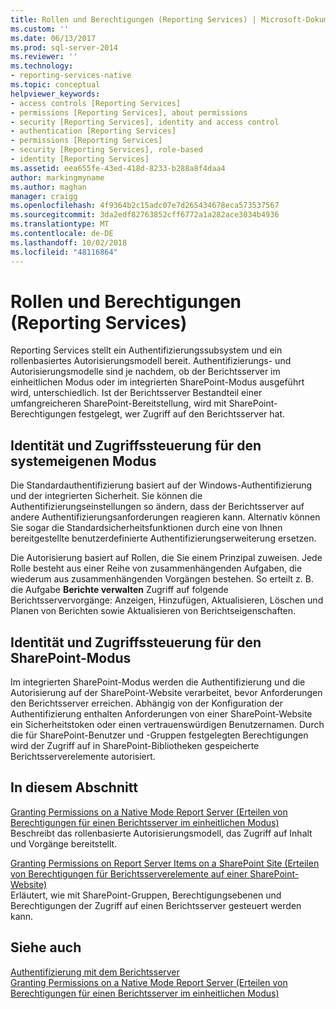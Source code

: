 ```yaml
---
title: Rollen und Berechtigungen (Reporting Services) | Microsoft-Dokumentation
ms.custom: ''
ms.date: 06/13/2017
ms.prod: sql-server-2014
ms.reviewer: ''
ms.technology:
- reporting-services-native
ms.topic: conceptual
helpviewer_keywords:
- access controls [Reporting Services]
- permissions [Reporting Services], about permissions
- security [Reporting Services], identity and access control
- authentication [Reporting Services]
- permissions [Reporting Services]
- security [Reporting Services], role-based
- identity [Reporting Services]
ms.assetid: eea655fe-43ed-418d-8233-b288a8f4daa4
author: markingmyname
ms.author: maghan
manager: craigg
ms.openlocfilehash: 4f9364b2c15adc07e7d265434678eca573537567
ms.sourcegitcommit: 3da2edf82763852cff6772a1a282ace3034b4936
ms.translationtype: MT
ms.contentlocale: de-DE
ms.lasthandoff: 10/02/2018
ms.locfileid: "48116864"
---
```

# <a name="roles-and-permissions-reporting-services"></a>Rollen und Berechtigungen (Reporting Services)
  Reporting Services stellt ein Authentifizierungssubsystem und ein rollenbasiertes Autorisierungsmodell bereit. Authentifizierungs- und Autorisierungsmodelle sind je nachdem, ob der Berichtsserver im einheitlichen Modus oder im integrierten SharePoint-Modus ausgeführt wird, unterschiedlich. Ist der Berichtsserver Bestandteil einer umfangreicheren SharePoint-Bereitstellung, wird mit SharePoint-Berechtigungen festgelegt, wer Zugriff auf den Berichtsserver hat.  
  
## <a name="identity-and-access-control-for-native-mode"></a>Identität und Zugriffssteuerung für den systemeigenen Modus  
 Die Standardauthentifizierung basiert auf der Windows-Authentifizierung und der integrierten Sicherheit. Sie können die Authentifizierungseinstellungen so ändern, dass der Berichtsserver auf andere Authentifizierungsanforderungen reagieren kann. Alternativ können Sie sogar die Standardsicherheitsfunktionen durch eine von Ihnen bereitgestellte benutzerdefinierte Authentifizierungserweiterung ersetzen.  
  
 Die Autorisierung basiert auf Rollen, die Sie einem Prinzipal zuweisen. Jede Rolle besteht aus einer Reihe von zusammenhängenden Aufgaben, die wiederum aus zusammenhängenden Vorgängen bestehen. So erteilt z. B. die Aufgabe **Berichte verwalten** Zugriff auf folgende Berichtsservervorgänge: Anzeigen, Hinzufügen, Aktualisieren, Löschen und Planen von Berichten sowie Aktualisieren von Berichtseigenschaften.  
  
## <a name="identity-and-access-control-for-sharepoint-mode"></a>Identität und Zugriffssteuerung für den SharePoint-Modus  
 Im integrierten SharePoint-Modus werden die Authentifizierung und die Autorisierung auf der SharePoint-Website verarbeitet, bevor Anforderungen den Berichtsserver erreichen. Abhängig von der Konfiguration der Authentifizierung enthalten Anforderungen von einer SharePoint-Website ein Sicherheitstoken oder einen vertrauenswürdigen Benutzernamen. Durch die für SharePoint-Benutzer und -Gruppen festgelegten Berechtigungen wird der Zugriff auf in SharePoint-Bibliotheken gespeicherte Berichtsserverelemente autorisiert.  
  
## <a name="in-this-section"></a>In diesem Abschnitt  
 [Granting Permissions on a Native Mode Report Server (Erteilen von Berechtigungen für einen Berichtsserver im einheitlichen Modus)](granting-permissions-on-a-native-mode-report-server.md)  
 Beschreibt das rollenbasierte Autorisierungsmodell, das Zugriff auf Inhalt und Vorgänge bereitstellt.  
  
 [Granting Permissions on Report Server Items on a SharePoint Site (Erteilen von Berechtigungen für Berichtsserverelemente auf einer SharePoint-Website)](granting-permissions-on-report-server-items-on-a-sharepoint-site.md)  
 Erläutert, wie mit SharePoint-Gruppen, Berechtigungsebenen und Berechtigungen der Zugriff auf einen Berichtsserver gesteuert werden kann.  
  
## <a name="see-also"></a>Siehe auch  
 [Authentifizierung mit dem Berichtsserver](authentication-with-the-report-server.md)   
 [Granting Permissions on a Native Mode Report Server (Erteilen von Berechtigungen für einen Berichtsserver im einheitlichen Modus)](granting-permissions-on-a-native-mode-report-server.md)  
  
  
